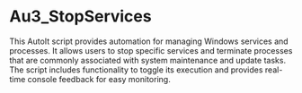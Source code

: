 # Au3_StopServices
This AutoIt script provides automation for managing Windows services and processes. It allows users to stop specific services and terminate processes that are commonly associated with system maintenance and update tasks. The script includes functionality to toggle its execution and provides real-time console feedback for easy monitoring.
